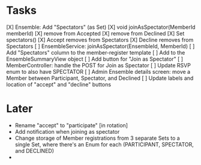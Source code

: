 # Tasks

[X] Ensemble: Add "Spectators" (as Set<MemberId>)
    [X] void joinAsSpectator(MemberId memberId)
        [X] remove from Accepted 
        [X] remove from Declined
    [X] Set<MemberId> spectators()
    [X] Accept removes from Spectators
    [X] Decline removes from Spectators
[ ] EnsembleService: joinAsSpectator(EnsembleId, MemberId)
[ ] Add "Spectators" column to the member-register template
    [ ] Add to the EnsembleSummaryView object
    [ ] Add button for "Join as Spectator"
[ ] MemberController: handle the POST for Join as Spectator
[ ] Update RSVP enum to also have SPECTATOR
[ ] Admin Ensemble details screen: move a Member between Participant, Spectator, and Declined
[ ] Update labels and location of "accept" and "decline" buttons

# Later

* Rename "accept" to "participate" [in rotation]
* Add notification when joining as spectator
* Change storage of Member registrations from 3 separate Sets to a single Set,
  where there's an Enum for each (PARTICIPANT, SPECTATOR, and DECLINED)
* 